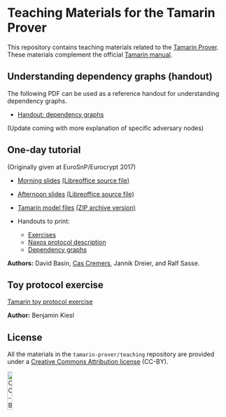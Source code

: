 # Teaching Materials for the Tamarin Prover

This repository contains teaching materials related to the [Tamarin Prover](http://tamarin-prover.github.io/).
These materials complement the official [Tamarin manual](https://tamarin-prover.github.io/manual/).

## Understanding dependency graphs (handout)

The following PDF can be used as a reference handout for understanding dependency graphs.

 * [Handout: dependency graphs](handouts/Tamarin-basics-dependency-graphs.pdf)
  
(Update coming with more explanation of specific adversary nodes)

## One-day tutorial

(Originally given at EuroSnP/Eurocrypt 2017)

  * [Morning slides](Tamarin-Tutorial-morning.pdf)
    [(Libreoffice source file)](Tamarin-Tutorial-morning.odp) 

  * [Afternoon slides](Tamarin-Tutorial-afternoon.pdf)
    [(Libreoffice source file)](Tamarin-Tutorial-afternoon.odp) 
    
  * [Tamarin model files](tutorial-models)
    [(ZIP archive version)](tutorial-models/tutorial-models.zip)

  * Handouts to print:
    * [Exercises](handouts/Handout-Exercise-I-II.pdf)
    * [Naxos protocol description](handouts/Handout-Naxos.pdf)
    * [Dependency graphs](handouts/Tamarin-basics-dependency-graphs.pdf)
  
**Authors:** David Basin, [Cas Cremers](https://cispa.saarland/group/cremers/index.html), Jannik Dreier, and Ralf Sasse.

## Toy protocol exercise 

[Tamarin toy protocol exercise](https://github.com/benjaminkiesl/tamarin_toy_protocol)

**Author:** Benjamin Kiesl

## License

All the materials in the `tamarin-prover/teaching` repository are provided under a [Creative Commons Attribution license](https://creativecommons.org/licenses/by/4.0/) (CC-BY).

[<img src="http://mirrors.creativecommons.org/presskit/buttons/88x31/svg/by.svg" alt="CC-BY" width="15%">](https://creativecommons.org/licenses/by/4.0/)
